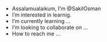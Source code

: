 - Assalamualaikum, I’m @SakilOsman
- I’m interested in learnig.
- I’m currently learning ...
- I’m looking to collaborate on ...
- How to reach me ...

<!---
SakilOsman/SakilOsman is a ✨ special ✨ repository because its `README.md` (this file) appears on your GitHub profile.
You can click the Preview link to take a look at your changes.
--->
